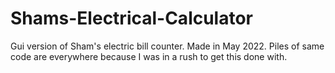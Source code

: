 # Shams-Electrical-Calculator
Gui version of Sham's electric bill counter. Made in May 2022. Piles of same code are everywhere because I was in a rush to get this done with.
